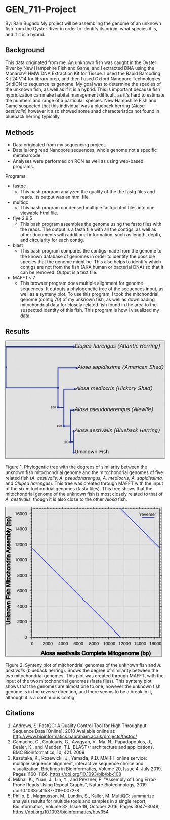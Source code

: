 # GEN_711-Project

By: Rain Bugado
My project will be assembling the genome of an unknown fish from the Oyster River in order to identify its origin, what species it is, and if it is a hybrid.

## Background

This data originated from me. An unknown fish was caught in the Oyster River by New Hampshire Fish and Game, and I extracted DNA using the Monarch® HMW DNA Extraction Kit for Tissue. I used the Rapid Barcoding Kit 24 V14 for library prep, and then I used Oxford Nanopore Technologies GridION to sequence its genome. My goal was to determine the species of the unknown fish, as well as if it is a hybrid. This is important because fish hybridization can make habitat management difficult, as it's hard to estimate the numbers and range of a particular species. New Hampshire Fish and Game suspected that this individual was a blueback herring (_Alosa aestivalis_) however it also showed some shad characteristics not found in blueback herring typically.

## Methods

* Data originated from my sequencing project.
* Data is long read Nanopore sequences, whole genome not a specific metabarcode.
* Analyses were performed on RON as well as using web-based programs.

Programs:
* fastqc
  * This bash program analyzed the quality of the the fastq files and reads. Its output was an html file.
* multiqc
  * This bash program condensed multiple fastqc html files into one viewable html file.
* flye 2.9.5
  * This bash program assembles the genome using the fastq files with the reads. The output is a fasta file with all the contigs, as well as other documents with additional information, such as length, depth, and circularity for each contig.
* blast
  * This bash program compares the contigs made from the genome to the known database of genomes in order to identify the possible species that the genome might be. This also helps to identify which contigs are not from the fish (AKA human or bacterial DNA) so that it can be removed. Output is a text file.
* MAFFT v.7
  * This browser program does multiple alignment for genome sequences. It outputs a phylogenetic tree of the sequences input, as well as a synteny plot. To use this program, I took the mitchondrial genome (contig 70) of my unknown fish, as well as downloading mitochondrial data for closely related fish found in the area to the suspected identity of this fish. This program is how I visualized my data.

## Results

![phylogeny](figures/mf-phylogeny-small.png)

Figure 1. Phylogentic tree with the degrees of similarity between the unknown fish mitochondrial genome and the mitochondrial genomes of five related fish (_A. aestivalis, A. pseudoharengus, A. mediocris, A. sapidissima,_ and _Clupea harengus_). This tree was created through MAFFT with the input of the six mitochondrial genomes (fasta files). This tree shows that the mitochondrial genome of the unknown fish is most closely related to that of _A. aestivalis_, though it is also close to the other _Alosa_ fish.


![synteny](figures/mf-synteny-small.png) 

Figure 2. Synteny plot of mitchondrial genomes of the unknown fish and _A. aestivalis_ (blueback herring). Shows the degree of similarity between the two mitochondrial genomes. This plot was created through MAFFT, with the input of the two mitochondrial genomes (fasta files). This synteny plot shows that the genomes are almost one to one, however the unknown fish genome is in the reverse direction, and there seems to be a break in it, although it is a continuous contig.

## Citations

1. Andrews, S. FastQC:  A Quality Control Tool for High Throughput Sequence Data [Online]. 2010 Available online at: http://www.bioinformatics.babraham.ac.uk/projects/fastqc/
2. Camacho, C., Coulouris, G., Avagyan, V., Ma, N., Papadopoulos, J., Bealer, K., and Madden, T.L. BLAST+: architecture and applications. BMC Bioinformatics, 10, 421. 2009
3. Kazutaka, K., Rozewicki, J., Yamada, K.D. MAFFT online service: multiple sequence alignment, interactive sequence choice and visualization, Briefings in Bioinformatics, Volume 20, Issue 4, July 2019, Pages 1160–1166, https://doi.org/10.1093/bib/bbx108 
4. Mikhail K., Yuan, J., Lin, Y., and Pevzner, P. "Assembly of Long Error-Prone Reads Using Repeat Graphs", Nature Biotechnology, 2019 doi:10.1038/s41587-019-0072-8
5. Philip, E., Magnusson, M., Lundin, S., Käller, M. MultiQC: summarize analysis results for multiple tools and samples in a single report, Bioinformatics, Volume 32, Issue 19, October 2016, Pages 3047–3048, https://doi.org/10.1093/bioinformatics/btw354 
